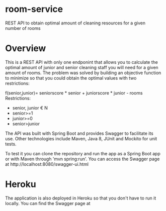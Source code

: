 # room-service
REST API to obtain optimal amount of cleaning resources for a given number of rooms

# Overview
This is a REST API with only one endponint that allows you to calculate the optimal amount of junior and senior cleaning staff you will need for a given amount of rooms.
The problem was solved by building an objective function to minimize so that you could obtain the optimal values with two restrictions: 

   f(senior,junior)= seniorscore * senior + juniorscore * junior - rooms
   Restrictions: 
   - senior, junior € N
   - senior>=1
   - junior>=0
   - senior>junior
   
The API was built with Spring Boot and provides Swagger to facilitate its use. Other technologies include Maven, Java 8, JUnit and Mockito for unit tests.

To test it you can clone the repository and run the app as a Spring Boot app or with Maven through 'mvn spring:run'. You can access the Swagger page at http://localhost:8080/swagger-ui.html

# Heroku
The application is also deployed in Heroku so that you don't have to run it locally. You can find the Swagger page at 

